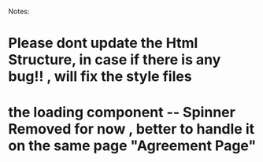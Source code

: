 Notes: 

# Please dont update the Html Structure, in case if there is any bug!! , will fix the style files 
# the loading component -- Spinner Removed for now , better to handle it on the same page "Agreement Page" 

